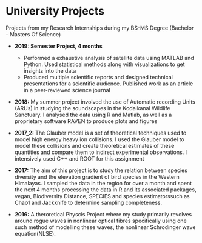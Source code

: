 # University Projects
Projects from my Research Internships during my BS-MS Degree (Bachelor - Masters Of Science)

- **2019: Semester Project, 4 months**   
  - Performed a exhaustive analysis of satellite data using MATLAB and Python. Used statistical methods along with visualizations to get insights into the data
  - Produced multiple scientific reports and designed technical presentations for a scientific audience. Published work as an article in a peer-reviewed science journal

- **2018:** My summer project involved the use of Automatic recording Units (ARUs) in studying the soundscapes in the Kodaikanal Wildlife Sanctuary. I analysed the data using R and Matlab, as well as a proprietary software RAVEN to produce plots and figures

- **2017_2:** The Glauber model is a set of theoretical techniques used to model high energy heavy ion collisions. I used the Glauber model to model these collisions and create
theoretical estimates of these quantities and compare them to indirect experimental observations. I intensively used C++ and ROOT for this assignment

- **2017:** The aim of this project is to study the relation between species diversity and the elevation gradient of bird species in the Western Himalayas. I sampled the data in the region for over a month and spent the next 4 months processing the data in R and its associated packages, vegan, Biodiversity Distance, SPECIES and species estimatorssuch as Chao1 and Jackknife to determine sampling completeness. 

- **2016:** A theroretical Physcis Project where my study primarily revolves around rogue waves in nonlinear optical fibres specifically using one such method of modelling these waves, the nonlinear Schrodinger wave equation(NLSE).





